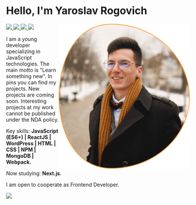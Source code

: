 # Hello, I'm Yaroslav Rogovich

<img align="right" width="360px" src="./images/main-image-blob.png" />

<p align="left">
  <a href="mailto:yrogovich@gmail.com">
    <img src="https://img.shields.io/badge/-yrogovich@gmail.com-FF941A?style=flat-square&logo=Gmail&logoColor=white&link=mailto:yrogovich@gmail.com" />
  </a>
  <a href="https://www.linkedin.com/in/rafaeldcmartins">
    <img src="https://img.shields.io/badge/-My%20LinkedIn-FF941A?style=flat-square&logo=Linkedin&logoColor=white&link=https://www.linkedin.com/in/yaroslav-rogovich" />
  </a>
  <a href="https://www.instagram.com/just_yarik">
    <img src="https://img.shields.io/badge/-My%20Instagram-FF941A?style=flat-square&logo=Instagram&logoColor=white&link=https://www.instagram.com/just_yarik" />
  </a>
  <a href="https://www.facebook.com/yaroslav.rogovich">
    <img src="https://img.shields.io/badge/-My%20Facebook-FF941A?style=flat-square&logo=Facebook&logoColor=white&link=https://www.facebook.com/yaroslav.rogovich" />
  </a>
</p>

I am a young developer specializing in JavaScript technologies. The main motto is "Learn something new". In pins you can find my projects. New projects are coming soon. Interesting projects at my work cannot be published under the NDA policy.

Key skills: <strong>JavaScript (ES6+) | ReactJS | WordPress | HTML | CSS | NPM | MongoDB | Webpack.</strong>

Now studying: <strong>Next.js</strong>.

I am open to cooperate as Frontend Developer.

<img
  width="440"
  src="https://github-readme-stats.vercel.app/api?username=yrogovich&count_private=true&show_icons=true&custom_title=GitHub%20Status&hide=issues&title_color=FF941A&icon_color=FF941A&bg_color=ffffff00&text_color=222&hide_border=true"
/>
